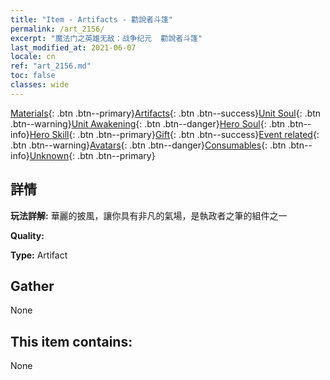```yaml
---
title: "Item - Artifacts - 勸說者斗篷"
permalink: /art_2156/
excerpt: "魔法门之英雄无敌：战争纪元  勸說者斗篷"
last_modified_at: 2021-06-07
locale: cn
ref: "art_2156.md"
toc: false
classes: wide
---
```

 [Materials](/ItemsCN/){: .btn .btn--primary}[Artifacts](/ItemsCN/Artifacts/){: .btn .btn--success}[Unit Soul](/ItemsCN/UnitSoul/){: .btn .btn--warning}[Unit Awakening](/ItemsCN/UnitAwakening/){: .btn .btn--danger}[Hero Soul](/ItemsCN/HeroSoul/){: .btn .btn--info}[Hero Skill](/ItemsCN/HeroSkill/){: .btn .btn--primary}[Gift](/ItemsCN/Gift/){: .btn .btn--success}[Event related](/ItemsCN/Events/){: .btn .btn--warning}[Avatars](/ItemsCN/Avatars/){: .btn .btn--danger}[Consumables](/ItemsCN/Consumables/){: .btn .btn--info}[Unknown](/ItemsCN/Unknown/){: .btn .btn--primary}

## 詳情
 **玩法詳解:** 華麗的披風，讓你具有非凡的氣場，是執政者之筆的組件之一

 **Quality:** 

 **Type:** Artifact

## Gather

  None

## This item contains:

  None

